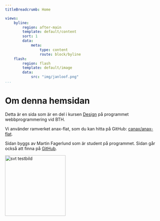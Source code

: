 ```yaml
---
titleBreadcrumb: Home

views:
    byline:
        region: after-main
        template: default/content
        sort: 1
        data:
            meta:
                type: content
                route: block/byline
    flash:
        region: flash
        template: default/image
        data:
            src: "img/janloof.png"
...
```


Om denna hemsidan
==============================================

Detta är en sida som är en del i kursen [Design](http://dbwebb.se/design) på programmet webbprogrammering vid BTH.

Vi använder ramverket anax-flat, som du kan hitta på GitHub: [canax/anax-flat](https://github.com/canax/anax-flat).

Sidan byggs av Martin Fagerlund som är student på programmet.
Sidan går också att finna på [GitHub](https://github.com/mafd16/anax-flat).

<img src="img/testbild.jpg" alt="svt testbild" style="width: 200px">

